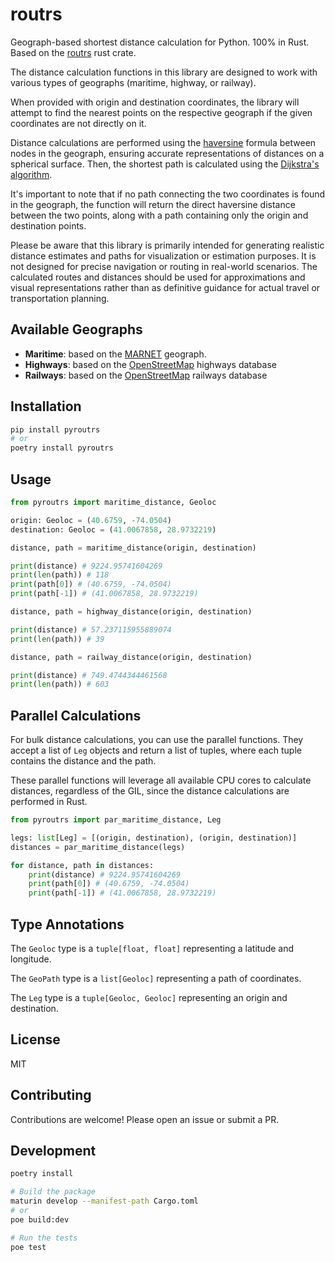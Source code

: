 # routrs
Geograph-based shortest distance calculation for Python. 100% in Rust.
Based on the [routrs](https://github.com/routrs/routrs) rust crate.

The distance calculation functions in this library are designed to work with various types of geographs (maritime, highway, or railway).

When provided with origin and destination coordinates, the library will attempt to find the nearest points on the respective geograph if the given coordinates are not directly on it.

Distance calculations are performed using the [haversine](https://en.wikipedia.org/wiki/Haversine_formula) formula between nodes in the geograph, ensuring accurate representations of distances on a spherical surface. Then, the shortest path is calculated using the [Dijkstra's algorithm](https://en.wikipedia.org/wiki/Dijkstra%27s_algorithm).


It's important to note that if no path connecting the two coordinates is found in the geograph, the function will return the direct haversine distance between the two points, along with a path containing only the origin and destination points.

Please be aware that this library is primarily intended for generating realistic distance estimates and paths for visualization or estimation purposes. It is not designed for precise navigation or routing in real-world scenarios. The calculated routes and distances should be used for approximations and visual representations rather than as definitive guidance for actual travel or transportation planning.

## Available Geographs

- **Maritime**: based on the [MARNET](http://marnetproject.eu/) geograph.
- **Highways**: based on the [OpenStreetMap](https://www.openstreetmap.org/) highways database
- **Railways**: based on the [OpenStreetMap](https://www.openstreetmap.org/) railways database

## Installation

```bash
pip install pyroutrs 
# or
poetry install pyroutrs
```

## Usage

```python
from pyroutrs import maritime_distance, Geoloc

origin: Geoloc = (40.6759, -74.0504)
destination: Geoloc = (41.0067858, 28.9732219)

distance, path = maritime_distance(origin, destination)

print(distance) # 9224.95741604269
print(len(path)) # 118
print(path[0]) # (40.6759, -74.0504)
print(path[-1]) # (41.0067858, 28.9732219)

distance, path = highway_distance(origin, destination)

print(distance) # 57.237115955889074
print(len(path)) # 39

distance, path = railway_distance(origin, destination)

print(distance) # 749.4744344461568
print(len(path)) # 603
```

## Parallel Calculations

For bulk distance calculations, you can use the parallel functions. They accept a list of `Leg` objects and return a list of tuples, where each tuple contains the distance and the path.

These parallel functions will leverage all available CPU cores to calculate distances, regardless of the GIL, since the distance calculations are performed in Rust.

```python
from pyroutrs import par_maritime_distance, Leg

legs: list[Leg] = [(origin, destination), (origin, destination)]
distances = par_maritime_distance(legs)

for distance, path in distances:  
    print(distance) # 9224.95741604269
    print(path[0]) # (40.6759, -74.0504)
    print(path[-1]) # (41.0067858, 28.9732219)

```




## Type Annotations

The `Geoloc` type is a `tuple[float, float]` representing a latitude and longitude.

The `GeoPath` type is a `list[Geoloc]` representing a path of coordinates.

The `Leg` type is a `tuple[Geoloc, Geoloc]` representing an origin and destination.

## License

MIT

## Contributing

Contributions are welcome! Please open an issue or submit a PR.

## Development

```bash
poetry install

# Build the package
maturin develop --manifest-path Cargo.toml
# or
poe build:dev

# Run the tests
poe test
```



